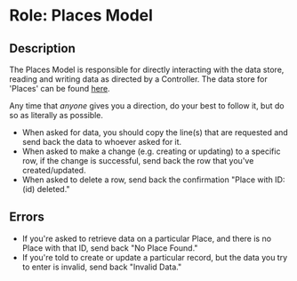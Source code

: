 # Role: Places Model

## Description
The Places Model is responsible for directly interacting with the data store, reading and writing data as directed by a Controller. The data store for 'Places' can be found [here](https://docs.google.com/spreadsheets/d/13HGFDYqSSWFuUnWHankWZtbej7ABcyy5e4fDLit1e_c/edit#gid=1609401765).

Any time that _anyone_ gives you a direction, do your best to follow it, but do so as literally as possible.

* When asked for data, you should copy the line(s) that are requested and send back the data to whoever asked for it.
* When asked to make a change (e.g. creating or updating) to a specific row, if the change is successful, send back the row that you've created/updated.
* When asked to delete a row, send back the confirmation "Place with ID: (id) deleted."

## Errors
* If you're asked to retrieve data on a particular Place, and there is no Place with that ID, send back "No Place Found."
* If you're told to create or update a particular record, but the data you try to enter is invalid, send back "Invalid Data."
